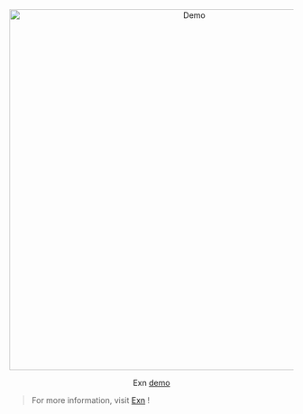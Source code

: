 <!-- Cover -->
<div align="center">
    <img src="https://raw.githubusercontent.com/pyrustic/misc/master/assets/exn/cover.jpg" alt="Demo" width="640">
    <p align="center">
    Exn <a href="https://github.com/pyrustic/exn-demo">demo</a>
    </p>
</div>



> For more information, visit [Exn](https://github.com/pyrustic/exn) !
